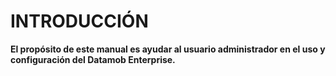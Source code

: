 # INTRODUCCIÓN

**El propósito de este manual es ayudar al usuario administrador en el uso y configuración del Datamob Enterprise.**
